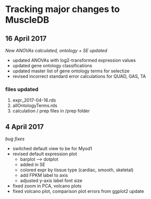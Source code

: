# Tracking major changes to MuscleDB

## 16 April 2017
*New ANOVAs calculated, ontology + SE updated*
* updated ANOVAs with log2-transformed expression values
* updated gene ontology classifications
* updated master list of gene ontology terms for selectize
* revised incorrect standard error calculations for QUAD, GAS, TA

### files updated
1. expr_2017-04-16.rds
2. allOntologyTerms.rds
3. calculation / prep files in /prep folder

## 4 April 2017
*bug fixes*
* switched default view to be for Myod1
* revised default expression plot 
  * barplot --> dotplot
  * added in SE
  * colored expr by tissue type (cardiac, smooth, skeletal)
  * add FPKM label to axis
  * adjusted y-axis label font size
* fixed zoom in PCA, volcano plots
* fixed volcano plot, comparison plot errors from ggplot2 update
